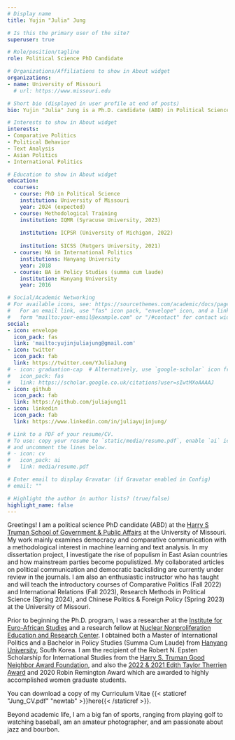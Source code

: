 ```yaml
---
# Display name
title: Yujin "Julia" Jung

# Is this the primary user of the site?
superuser: true

# Role/position/tagline
role: Political Science PhD Candidate

# Organizations/Affiliations to show in About widget
organizations:
- name: University of Missouri
  # url: https://www.missouri.edu

# Short bio (displayed in user profile at end of posts)
bio: Yujin "Julia" Jung is a Ph.D. candidate (ABD) in Political Science (Comparative Politics, International Relations) at the Truman School of Government and Public Affairs, University of Missouri. Her work mainly examines democracy and comparative communication with a methodological interest in machine learning and text analysis. In her dissertation project, she investigates the rise of populism in East Asian countries and how mainstream parties become populistized. Prior to beginning the Ph.D. program, she was a researcher at the Institute for Euro-African Studies and a research fellow at Nuclear Nonproliferation Education and Research Center. She also obtained both a Master of International Politics and a Bachelor in Policy Studies (Summa Cum Laude) from Hanyang University, South Korea. Yujin Julia is the recipient of the Robert N. Epsten Scholarship for International Studies from the Harry S. Truman Good Neighbor Award Foundation, and also the 2022 & 2021 Edith Taylor Therrien Award and 2020 Robin Remington Award which are awarded to highly accomplished women graduate students. Her collaborated articles on political communication and democratic backsliding are currently under review in the journals. She is also an instructor and has taught the introductory course of Comparative Politics, International Relations, and Chinese Politics at the University of Missouri. Beyond academic life, she is a big fan of sports, ranging from playing golf to watching baseball, is an amateur photographer, and is passionate about jazz and bourbon. 

# Interests to show in About widget
interests:
- Comparative Politics
- Political Behavior
- Text Analysis
- Asian Politics
- International Politics

# Education to show in About widget
education:
  courses:
  - course: PhD in Political Science
    institution: University of Missouri
    year: 2024 (expected)
  - course: Methodological Training 
    institution: IQMR (Syracuse University, 2023)
    
    institution: ICPSR (University of Michigan, 2022)
    
    institution: SICSS (Rutgers University, 2021)
  - course: MA in International Politics
    institutions: Hanyang University
    year: 2018
  - course: BA in Policy Studies (summa cum laude)
    institution: Hanyang University
    year: 2016

# Social/Academic Networking
# For available icons, see: https://sourcethemes.com/academic/docs/page-builder/#icons
#   For an email link, use "fas" icon pack, "envelope" icon, and a link in the
#   form "mailto:your-email@example.com" or "/#contact" for contact widget.
social:
- icon: envelope
  icon_pack: fas
  link: 'mailto:yujinjuliajung@gmail.com'
- icon: twitter
  icon_pack: fab
  link: https://twitter.com/YJuliaJung
# - icon: graduation-cap  # Alternatively, use `google-scholar` icon from `ai` icon pack
#   icon_pack: fas
#   link: https://scholar.google.co.uk/citations?user=sIwtMXoAAAAJ
- icon: github
  icon_pack: fab
  link: https://github.com/juliajung11
- icon: linkedin
  icon_pack: fab
  link: https://www.linkedin.com/in/juliayujinjung/

# Link to a PDF of your resume/CV.
# To use: copy your resume to `static/media/resume.pdf`, enable `ai` icons in `params.toml`, 
# and uncomment the lines below.
# - icon: cv
#   icon_pack: ai
#   link: media/resume.pdf

# Enter email to display Gravatar (if Gravatar enabled in Config)
# email: ""

# Highlight the author in author lists? (true/false)
highlight_name: false
---
```


Greetings! I am a political science PhD candidate (ABD) at the [Harry S Truman School of Government & Public Affairs](https://truman.missouri.edu) at the University of Missouri. My work mainly examines democracy and comparative communication with a methodological interest in machine learning and text analysis. In my dissertation project, I investigate the rise of populism in East Asian countries and how mainstream parties become populistized. My collaborated articles on political communication and democratic backsliding are currently under review in the journals. I am also an enthusiastic instructor who has taught and will teach the introductory courses of Comparative Politics (Fall 2022) and International Relations (Fall 2023), Research Methods in Political Science (Spring 2024), and Chinese Politics & Foreign Policy (Spring 2023) at the University of Missouri. 

Prior to beginning the Ph.D. program, I was a researcher at the [Institute for Euro-African Studies](http://africa.hanyang.ac.kr/eng/) and a research fellow at [Nuclear Nonproliferation Education and Research Center](http://nerec.or.kr/). I obtained both a Master of International Politics and a Bachelor in Policy Studies (Summa Cum Laude) from [Hanyang University](https://www.hanyang.ac.kr/web/eng), South Korea. I am the recipient of the Robert N. Epsten Scholarship for International Studies from the [Harry S. Truman Good Neighbor Award Foundation](https://trumanaward.org/), and also the [2022 & 2021 Edith Taylor Therrien Award](https://truman.missouri.edu/news/39th-annual-awards-reception) and 2020 Robin Remington Award which are awarded to highly accomplished women graduate students. 

You can download a copy of my Curriculum Vitae {{< staticref "Jung_CV.pdf" "newtab" >}}here{{< /staticref >}}.

Beyond academic life, I am a big fan of sports, ranging from playing golf to watching baseball, am an amateur photographer, and am passionate about jazz and bourbon. 
